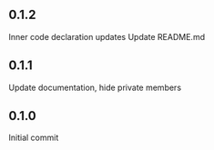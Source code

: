 ## 0.1.2

Inner code declaration updates
Update README.md

## 0.1.1

Update documentation, hide private members

## 0.1.0

Initial commit
